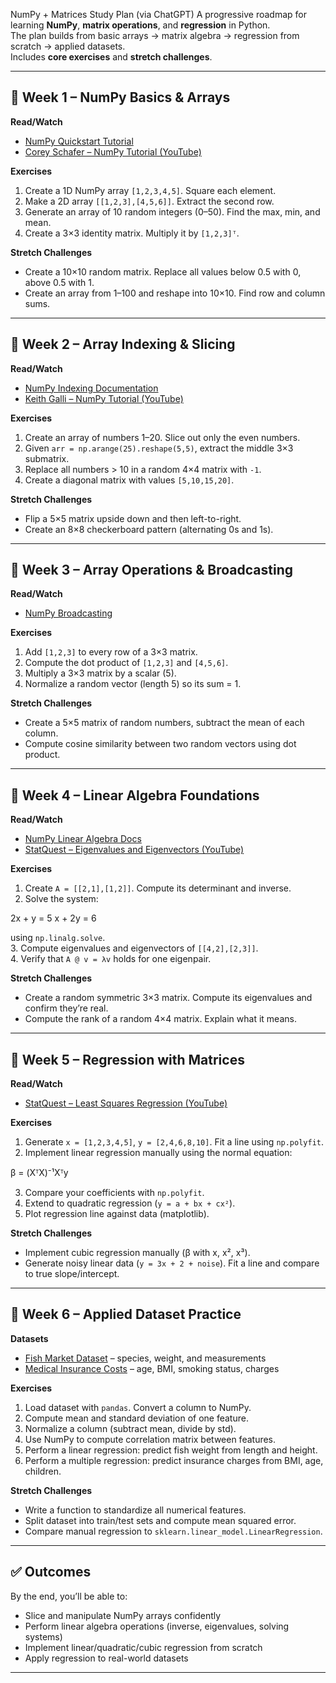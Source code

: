 NumPy + Matrices Study Plan
(via ChatGPT) 
A progressive roadmap for learning **NumPy**, **matrix operations**, and **regression** in Python.  
The plan builds from basic arrays → matrix algebra → regression from scratch → applied datasets.  
Includes **core exercises** and **stretch challenges**.

---

## 📅 Week 1 – NumPy Basics & Arrays
**Read/Watch**
- [NumPy Quickstart Tutorial](https://numpy.org/doc/stable/user/quickstart.html)  
- [Corey Schafer – NumPy Tutorial (YouTube)](https://www.youtube.com/watch?v=QUT1VHiLmmI)  

**Exercises**
1. Create a 1D NumPy array `[1,2,3,4,5]`. Square each element.  
2. Make a 2D array `[[1,2,3],[4,5,6]]`. Extract the second row.  
3. Generate an array of 10 random integers (0–50). Find the max, min, and mean.  
4. Create a 3×3 identity matrix. Multiply it by `[1,2,3]ᵀ`.  

**Stretch Challenges**
- Create a 10×10 random matrix. Replace all values below 0.5 with 0, above 0.5 with 1.  
- Create an array from 1–100 and reshape into 10×10. Find row and column sums.  

---

## 📅 Week 2 – Array Indexing & Slicing
**Read/Watch**
- [NumPy Indexing Documentation](https://numpy.org/doc/stable/reference/arrays.indexing.html)  
- [Keith Galli – NumPy Tutorial (YouTube)](https://www.youtube.com/watch?v=GB9ByFAIAH4)  

**Exercises**
1. Create an array of numbers 1–20. Slice out only the even numbers.  
2. Given `arr = np.arange(25).reshape(5,5)`, extract the middle 3×3 submatrix.  
3. Replace all numbers > 10 in a random 4×4 matrix with `-1`.  
4. Create a diagonal matrix with values `[5,10,15,20]`.  

**Stretch Challenges**
- Flip a 5×5 matrix upside down and then left-to-right.  
- Create an 8×8 checkerboard pattern (alternating 0s and 1s).  

---

## 📅 Week 3 – Array Operations & Broadcasting
**Read/Watch**
- [NumPy Broadcasting](https://numpy.org/doc/stable/user/basics.broadcasting.html)  

**Exercises**
1. Add `[1,2,3]` to every row of a 3×3 matrix.  
2. Compute the dot product of `[1,2,3]` and `[4,5,6]`.  
3. Multiply a 3×3 matrix by a scalar (5).  
4. Normalize a random vector (length 5) so its sum = 1.  

**Stretch Challenges**
- Create a 5×5 matrix of random numbers, subtract the mean of each column.  
- Compute cosine similarity between two random vectors using dot product.  

---

## 📅 Week 4 – Linear Algebra Foundations
**Read/Watch**
- [NumPy Linear Algebra Docs](https://numpy.org/doc/stable/reference/routines.linalg.html)  
- [StatQuest – Eigenvalues and Eigenvectors (YouTube)](https://www.youtube.com/watch?v=PFDu9oVAE-g)  

**Exercises**
1. Create `A = [[2,1],[1,2]]`. Compute its determinant and inverse.  
2. Solve the system:  

2x + y = 5
x + 2y = 6

using `np.linalg.solve`.  
3. Compute eigenvalues and eigenvectors of `[[4,2],[2,3]]`.  
4. Verify that `A @ v = λv` holds for one eigenpair.  

**Stretch Challenges**
- Create a random symmetric 3×3 matrix. Compute its eigenvalues and confirm they’re real.  
- Compute the rank of a random 4×4 matrix. Explain what it means.  

---

## 📅 Week 5 – Regression with Matrices
**Read/Watch**
- [StatQuest – Least Squares Regression (YouTube)](https://www.youtube.com/watch?v=nk2CQITm_eo)  

**Exercises**
1. Generate `x = [1,2,3,4,5]`, `y = [2,4,6,8,10]`. Fit a line using `np.polyfit`.  
2. Implement linear regression manually using the normal equation:  

β = (XᵀX)⁻¹Xᵀy

3. Compare your coefficients with `np.polyfit`.  
4. Extend to quadratic regression (`y = a + bx + cx²`).  
5. Plot regression line against data (matplotlib).  

**Stretch Challenges**
- Implement cubic regression manually (β with x, x², x³).  
- Generate noisy linear data (`y = 3x + 2 + noise`). Fit a line and compare to true slope/intercept.  

---

## 📅 Week 6 – Applied Dataset Practice
**Datasets**
- [Fish Market Dataset](https://www.kaggle.com/datasets/vipullrathod/fish-market) – species, weight, and measurements  
- [Medical Insurance Costs](https://www.kaggle.com/datasets/mirichoi0218/insurance) – age, BMI, smoking status, charges  

**Exercises**
1. Load dataset with `pandas`. Convert a column to NumPy.  
2. Compute mean and standard deviation of one feature.  
3. Normalize a column (subtract mean, divide by std).  
4. Use NumPy to compute correlation matrix between features.  
5. Perform a linear regression: predict fish weight from length and height.  
6. Perform a multiple regression: predict insurance charges from BMI, age, children.  

**Stretch Challenges**
- Write a function to standardize all numerical features.  
- Split dataset into train/test sets and compute mean squared error.  
- Compare manual regression to `sklearn.linear_model.LinearRegression`.  

---

## ✅ Outcomes
By the end, you’ll be able to:
- Slice and manipulate NumPy arrays confidently  
- Perform linear algebra operations (inverse, eigenvalues, solving systems)  
- Implement linear/quadratic/cubic regression from scratch  
- Apply regression to real-world datasets  

---
